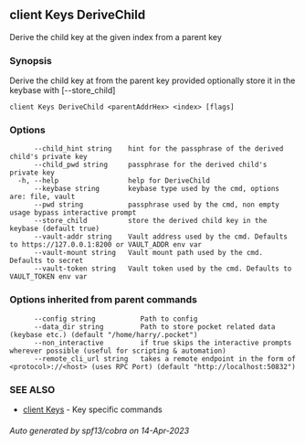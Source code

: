 ## client Keys DeriveChild

Derive the child key at the given index from a parent key

### Synopsis

Derive the child key at <index> from the parent key provided optionally store it in the keybase with [--store_child]

```
client Keys DeriveChild <parentAddrHex> <index> [flags]
```

### Options

```
      --child_hint string    hint for the passphrase of the derived child's private key
      --child_pwd string     passphrase for the derived child's private key
  -h, --help                 help for DeriveChild
      --keybase string       keybase type used by the cmd, options are: file, vault
      --pwd string           passphrase used by the cmd, non empty usage bypass interactive prompt
      --store_child          store the derived child key in the keybase (default true)
      --vault-addr string    Vault address used by the cmd. Defaults to https://127.0.0.1:8200 or VAULT_ADDR env var
      --vault-mount string   Vault mount path used by the cmd. Defaults to secret
      --vault-token string   Vault token used by the cmd. Defaults to VAULT_TOKEN env var
```

### Options inherited from parent commands

```
      --config string           Path to config
      --data_dir string         Path to store pocket related data (keybase etc.) (default "/home/harry/.pocket")
      --non_interactive         if true skips the interactive prompts wherever possible (useful for scripting & automation)
      --remote_cli_url string   takes a remote endpoint in the form of <protocol>://<host> (uses RPC Port) (default "http://localhost:50832")
```

### SEE ALSO

* [client Keys](client_Keys.md)	 - Key specific commands

###### Auto generated by spf13/cobra on 14-Apr-2023
